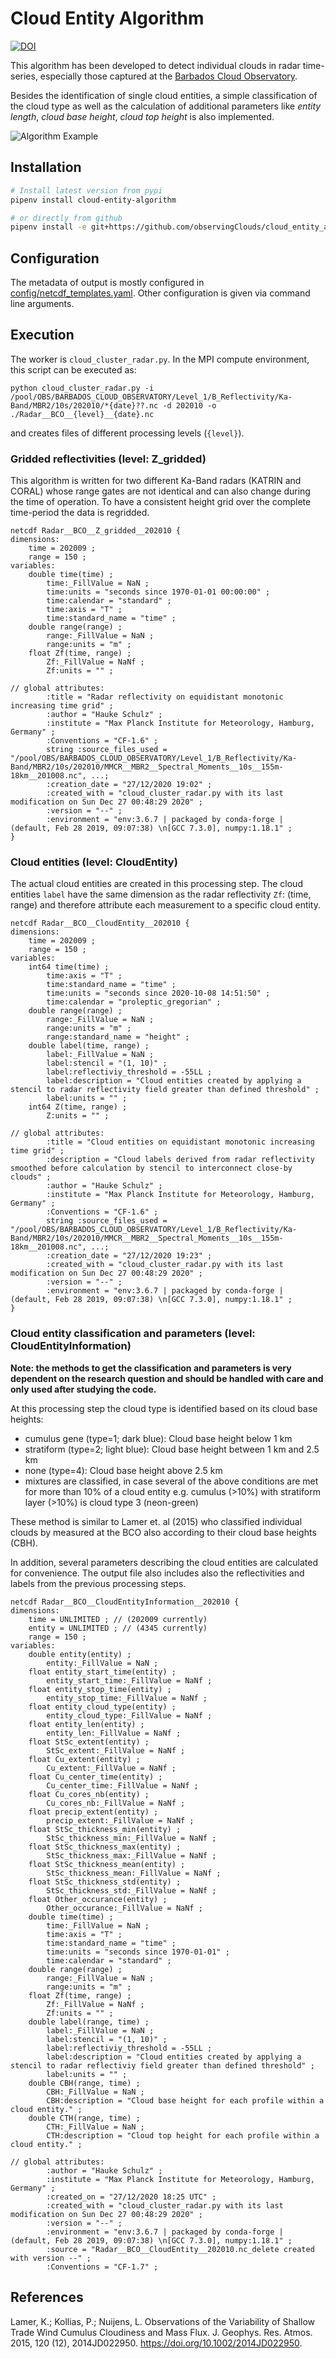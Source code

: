 # Cloud Entity Algorithm
[![DOI](https://zenodo.org/badge/DOI/10.5281/zenodo.4415834.svg)](https://doi.org/10.5281/zenodo.4415834)

This algorithm has been developed to detect individual clouds in radar time-series,
especially those captured at the
[Barbados Cloud Observatory](https://barbados.mpimet.mpg.de/).

Besides the identification of single cloud entities, a simple classification of the
cloud type as well as the calculation of additional parameters like *entity length*, *cloud base height*, *cloud top height* is also implemented.

![Algorithm Example](docs/images/cloud_classification_example.png?raw=true "Algorithm overview example")

## Installation
```sh
# Install latest version from pypi
pipenv install cloud-entity-algorithm

# or directly from github
pipenv install -e git+https://github.com/observingClouds/cloud_entity_algorithm.git
```
## Configuration
The metadata of output is mostly configured in [config/netcdf_templates.yaml](config/netcdf_templates.yaml).
Other configuration is given via command line arguments.

## Execution
The worker is `cloud_cluster_radar.py`. In the MPI compute environment, this script can be executed as:
```shell script
python cloud_cluster_radar.py -i /pool/OBS/BARBADOS_CLOUD_OBSERVATORY/Level_1/B_Reflectivity/Ka-Band/MBR2/10s/202010/*{date}??.nc -d 202010 -o ./Radar__BCO__{level}__{date}.nc
```
and creates files of different processing levels (`{level}`).

### Gridded reflectivities (level: Z_gridded)
This algorithm is written for two different Ka-Band radars (KATRIN and CORAL) whose range gates are not identical and 
can also change during the time of operation. To have a consistent height grid over the complete time-period the
data is regridded.

```
netcdf Radar__BCO__Z_gridded__202010 {
dimensions:
	time = 202009 ;
	range = 150 ;
variables:
	double time(time) ;
		time:_FillValue = NaN ;
		time:units = "seconds since 1970-01-01 00:00:00" ;
		time:calendar = "standard" ;
		time:axis = "T" ;
		time:standard_name = "time" ;
	double range(range) ;
		range:_FillValue = NaN ;
		range:units = "m" ;
	float Zf(time, range) ;
		Zf:_FillValue = NaNf ;
		Zf:units = "" ;

// global attributes:
        :title = "Radar reflectivity on equidistant monotonic increasing time grid" ;
        :author = "Hauke Schulz" ;
        :institute = "Max Planck Institute for Meteorology, Hamburg, Germany" ;
        :Conventions = "CF-1.6" ;
        string :source_files_used = "/pool/OBS/BARBADOS_CLOUD_OBSERVATORY/Level_1/B_Reflectivity/Ka-Band/MBR2/10s/202010/MMCR__MBR2__Spectral_Moments__10s__155m-18km__201008.nc", ...;
        :creation_date = "27/12/2020 19:02" ;
        :created_with = "cloud_cluster_radar.py with its last modification on Sun Dec 27 00:48:29 2020" ;
        :version = "--" ;
        :environment = "env:3.6.7 | packaged by conda-forge | (default, Feb 28 2019, 09:07:38) \n[GCC 7.3.0], numpy:1.18.1" ;
}
```

### Cloud entities (level: CloudEntity)
The actual cloud entities are created in this processing step. The cloud entities `label` have
the same dimension as the radar reflectivity `Zf`: (time, range) and therefore attribute
each measurement to a specific cloud entity.

```
netcdf Radar__BCO__CloudEntity__202010 {
dimensions:
	time = 202009 ;
	range = 150 ;
variables:
	int64 time(time) ;
		time:axis = "T" ;
		time:standard_name = "time" ;
		time:units = "seconds since 2020-10-08 14:51:50" ;
		time:calendar = "proleptic_gregorian" ;
	double range(range) ;
		range:_FillValue = NaN ;
		range:units = "m" ;
		range:standard_name = "height" ;
	double label(time, range) ;
		label:_FillValue = NaN ;
		label:stencil = "(1, 10)" ;
		label:reflectiviy_threshold = -55LL ;
		label:description = "Cloud entities created by applying a stencil to radar reflectivity field greater than defined threshold" ;
		label:units = "" ;
	int64 Z(time, range) ;
		Z:units = "" ;

// global attributes:
		:title = "Cloud entities on equidistant monotonic increasing time grid" ;
		:description = "Cloud labels derived from radar reflectivity smoothed before calculation by stencil to interconnect close-by clouds" ;
		:author = "Hauke Schulz" ;
		:institute = "Max Planck Institute for Meteorology, Hamburg, Germany" ;
		:Conventions = "CF-1.6" ;
		string :source_files_used = "/pool/OBS/BARBADOS_CLOUD_OBSERVATORY/Level_1/B_Reflectivity/Ka-Band/MBR2/10s/202010/MMCR__MBR2__Spectral_Moments__10s__155m-18km__201008.nc", ...;
		:creation_date = "27/12/2020 19:23" ;
		:created_with = "cloud_cluster_radar.py with its last modification on Sun Dec 27 00:48:29 2020" ;
		:version = "--" ;
		:environment = "env:3.6.7 | packaged by conda-forge | (default, Feb 28 2019, 09:07:38) \n[GCC 7.3.0], numpy:1.18.1" ;
}
```

### Cloud entity classification and parameters (level: CloudEntityInformation)
**Note: the methods to get the classification and parameters is very dependent on the
research question and should be handled with care and only used after studying the code.**

At this processing step the cloud type is identified based on its cloud base heights:
- cumulus gene (type=1; dark blue): Cloud base height below 1 km
- stratiform (type=2; light blue): Cloud base height between 1 km and 2.5 km
- none (type=4): Cloud base height above 2.5 km
- mixtures are classified, in case several of the above conditions are met for more than 10% of a
cloud entity e.g. cumulus (>10%) with stratiform layer (>10%) is cloud type 3 (neon-green)

These method is similar to Lamer et. al (2015) who classified individual clouds by measured at the BCO also according to their cloud base heights (CBH).

In addition, several parameters describing the cloud entities are calculated for convenience.
The output file also includes also the reflectivities and labels from the previous processing steps.
```
netcdf Radar__BCO__CloudEntityInformation__202010 {
dimensions:
	time = UNLIMITED ; // (202009 currently)
	entity = UNLIMITED ; // (4345 currently)
	range = 150 ;
variables:
	double entity(entity) ;
		entity:_FillValue = NaN ;
	float entity_start_time(entity) ;
		entity_start_time:_FillValue = NaNf ;
	float entity_stop_time(entity) ;
		entity_stop_time:_FillValue = NaNf ;
	float entity_cloud_type(entity) ;
		entity_cloud_type:_FillValue = NaNf ;
	float entity_len(entity) ;
		entity_len:_FillValue = NaNf ;
	float StSc_extent(entity) ;
		StSc_extent:_FillValue = NaNf ;
	float Cu_extent(entity) ;
		Cu_extent:_FillValue = NaNf ;
	float Cu_center_time(entity) ;
		Cu_center_time:_FillValue = NaNf ;
	float Cu_cores_nb(entity) ;
		Cu_cores_nb:_FillValue = NaNf ;
	float precip_extent(entity) ;
		precip_extent:_FillValue = NaNf ;
	float StSc_thickness_min(entity) ;
		StSc_thickness_min:_FillValue = NaNf ;
	float StSc_thickness_max(entity) ;
		StSc_thickness_max:_FillValue = NaNf ;
	float StSc_thickness_mean(entity) ;
		StSc_thickness_mean:_FillValue = NaNf ;
	float StSc_thickness_std(entity) ;
		StSc_thickness_std:_FillValue = NaNf ;
	float Other_occurance(entity) ;
		Other_occurance:_FillValue = NaNf ;
	double time(time) ;
		time:_FillValue = NaN ;
		time:axis = "T" ;
		time:standard_name = "time" ;
		time:units = "seconds since 1970-01-01" ;
		time:calendar = "standard" ;
	double range(range) ;
		range:_FillValue = NaN ;
		range:units = "m" ;
	float Zf(time, range) ;
		Zf:_FillValue = NaNf ;
		Zf:units = "" ;
	double label(range, time) ;
		label:_FillValue = NaN ;
		label:stencil = "(1, 10)" ;
		label:reflectiviy_threshold = -55LL ;
		label:description = "Cloud entities created by applying a stencil to radar reflectiviy field greater than defined threshold" ;
		label:units = "" ;
	double CBH(range, time) ;
		CBH:_FillValue = NaN ;
		CBH:description = "Cloud base height for each profile within a cloud entity." ;
	double CTH(range, time) ;
		CTH:_FillValue = NaN ;
		CTH:description = "Cloud top height for each profile within a cloud entity." ;

// global attributes:
		:author = "Hauke Schulz" ;
		:institute = "Max Planck Institute for Meteorology, Hamburg, Germany" ;
		:created_on = "27/12/2020 18:25 UTC" ;
		:created_with = "cloud_cluster_radar.py with its last modification on Sun Dec 27 00:48:29 2020" ;
		:version = "--" ;
		:environment = "env:3.6.7 | packaged by conda-forge | (default, Feb 28 2019, 09:07:38) \n[GCC 7.3.0], numpy:1.18.1" ;
		:source = "Radar__BCO__CloudEntity__202010.nc_delete created with version --" ;
		:Conventions = "CF-1.7" ;
```

## References
Lamer, K.; Kollias, P.; Nuijens, L. Observations of the Variability of Shallow Trade Wind Cumulus Cloudiness and Mass Flux. J. Geophys. Res. Atmos. 2015, 120 (12), 2014JD022950. https://doi.org/10.1002/2014JD022950.
